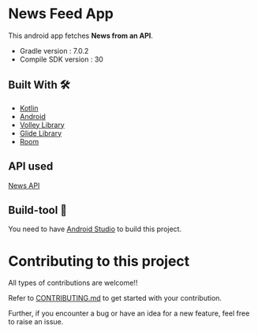 # News Feed App

This android app fetches **News from an API**.
- Gradle version : 7.0.2
- Compile SDK version : 30

## Built With 🛠
- [Kotlin](https://kotlinlang.org/)
- [Android](https://developer.android.com/docs)
- [Volley Library](https://developer.android.com/training/volley)
- [Glide Library](https://github.com/bumptech/glide)
- [Room](https://developer.android.com/training/data-storage/room)


## API used
[News API](https://github.com/SauravKanchan/NewsAPI)

## Build-tool 🧰
You need to have [Android Studio](https://developer.android.com/studio) to build this project.

# Contributing to this project
All types of contributions are welcome!!

Refer to [CONTRIBUTING.md](CONTRIBUTING.md) to get started with your contribution.

Further, if you encounter a bug or have an idea for a new feature, feel free to raise an issue.

